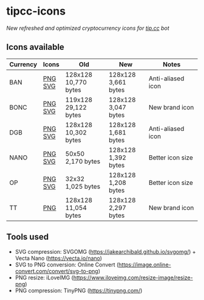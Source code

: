 # tipcc-icons
*New refreshed and optimized cryptocurrency icons for [tip.cc](https://tip.ccc/) bot*

## Icons available

| Currency | Icons | Old | New | Notes |
|----------|-------|-----|-----|-------|
| BAN | [PNG](/dist/PNG/BAN.png)<br>[SVG](/dist/SVG/BAN.svg) | 128x128<br>10,770 bytes | 128x128<br>3,661 bytes | Anti-aliased icon |
| BONC | [PNG](/dist/PNG/BONC.png)<br>[SVG](/dist/SVG/BONC.svg) | 119x128<br>29,122 bytes | 128x128<br>3,047 bytes | New brand icon |
| DGB | [PNG](/dist/PNG/DGB.png)<br>[SVG](/dist/SVG/DGB.svg) | 128x128<br>10,302 bytes | 128x128<br>1,681 bytes | Anti-aliased icon |
| NANO | [PNG](/dist/PNG/NANO.png)<br>[SVG](/dist/SVG/NANO.svg) | 50x50<br>2,170 bytes | 128x128<br>1,392 bytes | Better icon size |
| OP | [PNG](/dist/PNG/OP.png)<br>[SVG](/dist/SVG/OP.svg) | 32x32<br>1,025 bytes | 128x128<br>1,208 bytes | Better icon size |
| TT | [PNG](/dist/PNG/TT.png) | 128x128<br>11,054 bytes | 128x128<br>2,297 bytes | New brand icon |

## Tools used

- SVG compression: SVGOMG (https://jakearchibald.github.io/svgomg/) + Vecta Nano (https://vecta.io/nano)
- SVG to PNG conversion: Online Convert (https://image.online-convert.com/convert/svg-to-png)
- PNG resize: iLoveIMG (https://www.iloveimg.com/resize-image/resize-png)
- PNG compression: TinyPNG (https://tinypng.com/)
